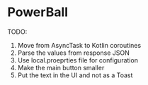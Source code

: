 # PowerBall
TODO: 
1. Move from AsyncTask to Kotlin coroutines
2. Parse the values from response JSON
3. Use local.proeprties file for configuration
4. Make the main button smaller
5. Put the text in the UI and not as a Toast
